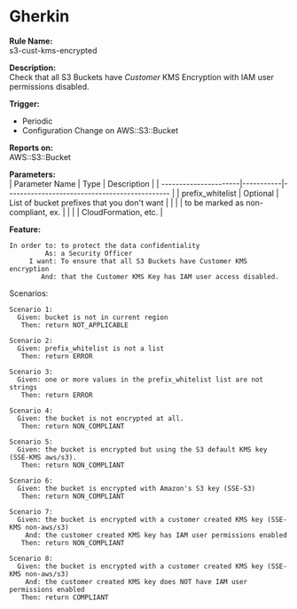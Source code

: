 #           Gherkin               #

**Rule Name:**  
s3-cust-kms-encrypted

**Description:**   
Check that all S3 Buckets have *Customer* KMS Encryption with IAM user permissions disabled.

**Trigger:**   
- Periodic
- Configuration Change on AWS::S3::Bucket

**Reports on:**    
AWS::S3::Bucket

**Parameters:**   
  | Parameter Name        | Type      | Description                                   |
  | ----------------------|-----------|---------------------------------------------- |
  | prefix_whitelist      | Optional  | List of bucket prefixes that you don't want   |
  |                       |           | to be marked as non-compliant, ex.            |
  |                       |           | CloudFormation, etc.                          |

**Feature:**   

    In order to: to protect the data confidentiality
             As: a Security Officer
         I want: To ensure that all S3 Buckets have Customer KMS encryption
            And: that the Customer KMS Key has IAM user access disabled.
        
Scenarios:

    Scenario 1:
      Given: bucket is not in current region
       Then: return NOT_APPLICABLE

    Scenario 2:
      Given: prefix_whitelist is not a list
       Then: return ERROR

    Scenario 3:
      Given: one or more values in the prefix_whitelist list are not strings
       Then: return ERROR

    Scenario 4:
      Given: the bucket is not encrypted at all.
       Then: return NON_COMPLIANT

    Scenario 5:
      Given: the bucket is encrypted but using the S3 default KMS key (SSE-KMS aws/s3).
       Then: return NON_COMPLIANT

    Scenario 6:
      Given: the bucket is encrypted with Amazon's S3 key (SSE-S3)
       Then: return NON_COMPLIANT
    
    Scenario 7:
      Given: the bucket is encrypted with a customer created KMS key (SSE-KMS non-aws/s3)
        And: the customer created KMS key has IAM user permissions enabled
       Then: return NON_COMPLIANT

    Scenario 8:
      Given: the bucket is encrypted with a customer created KMS key (SSE-KMS non-aws/s3)
        And: the customer created KMS key does NOT have IAM user permissions enabled
       Then: return COMPLIANT

